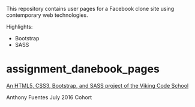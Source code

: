 
This repository contains user pages for a Facebook clone site using contemporary web technologies.

Highlights:

  * Bootstrap
  * SASS

# assignment_danebook_pages

[An HTML5, CSS3, Bootstrap, and SASS project of the Viking Code School](http://www.vikingcodeschool.com)

Anthony Fuentes July 2016 Cohort
